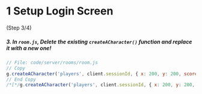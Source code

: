 # 1 Setup Login Screen
 (Step 3/4)

##### 3. In `room.js`, Delete the existing `createACharacter()` function and replace it with a new one!

``` javascript
// File: code/server/rooms/room.js
// Copy
g.createACharacter('players', client.sessionId, { x: 200, y: 200, score: 0, ...data });
// End Copy
/*[*/g.createACharacter('players', client.sessionId, { x: 200, y: 200, score: 0, ...data });/*]*/
```